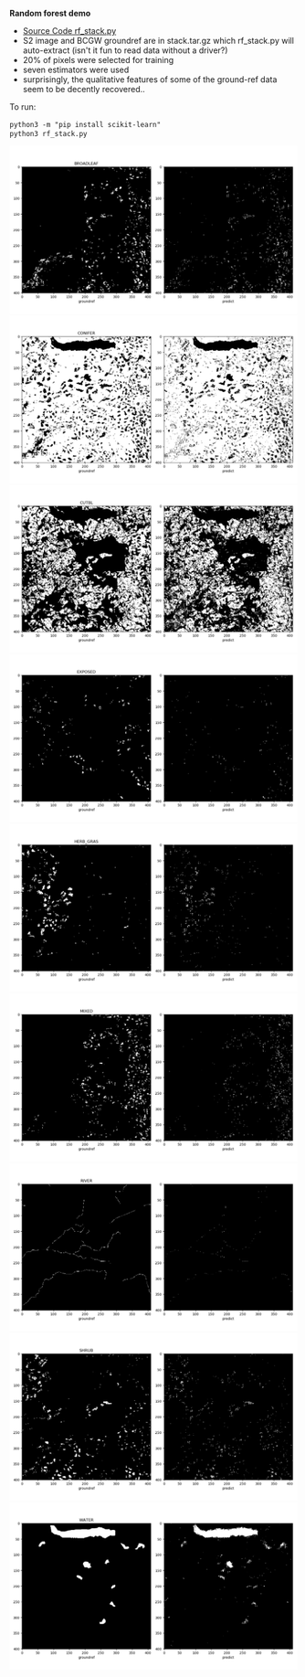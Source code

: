 **Random forest demo**
* [Source Code rf_stack.py](rf_stack.py)
* S2 image and BCGW groundref are in stack.tar.gz which rf_stack.py will auto-extract (isn't it fun to read data without a driver?)
* 20% of pixels were selected for training
* seven estimators were used
* surprisingly, the qualitative features of some of the ground-ref data seem to be decently recovered..

To run:
```
python3 -m "pip install scikit-learn"
python3 rf_stack.py
```
![BROADLEAF](output/BROADLEAF.png)
![CONIFER](output/CONIFER.png)
![CUTBL](output/CUTBL.png)
![EXPOSED](output/EXPOSED.png)
![HERB_GRAS](output/HERB_GRAS.png)
![MIXED](output/MIXED.png)
![RIVER](output/RIVER.png)
![SHRUB](output/SHRUB.png)
![WATER](output/WATER.png)

